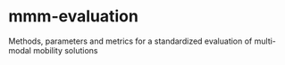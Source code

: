 # mmm-evaluation
Methods, parameters and metrics for a standardized evaluation of multi-modal mobility solutions
